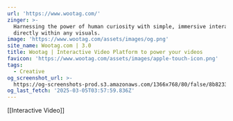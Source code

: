```yaml
---
url: 'https://www.wootag.com/'
zinger: >-
  Harnessing the power of human curiosity with simple, immersive interactions,
  directly within any visuals.
image: 'https://www.wootag.com/assets/images/og.png'
site_name: Wootag.com | 3.0
title: Wootag | Interactive Video Platform to power your videos
favicon: 'https://www.wootag.com/assets/images/apple-touch-icon.png'
tags:
  - Creative
og_screenshot_url: >-
  https://og-screenshots-prod.s3.amazonaws.com/1366x768/80/false/8b823376178ec491af93605c44917c66d41590cc5222772ddd9f24476ea9cf6f.jpeg
og_last_fetch: '2025-03-05T03:57:59.836Z'
---
```

[[Interactive Video]]
